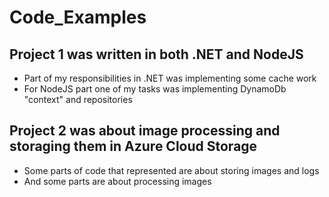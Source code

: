 # Code_Examples

## Project 1 was written in both .NET and NodeJS
- Part of my responsibilities in .NET was implementing some cache work
- For NodeJS part one of my tasks was implementing DynamoDb "context" and repositories

## Project 2 was about image processing and storaging them in Azure Cloud Storage
- Some parts of code that represented are about storing images and logs
- And some parts are about processing images
